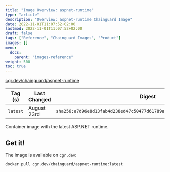 ```yaml
---
title: "Image Overview: aspnet-runtime"
type: "article"
description: "Overview: aspnet-runtime Chainguard Image"
date: 2022-11-01T11:07:52+02:00
lastmod: 2022-11-01T11:07:52+02:00
draft: false
tags: ["Reference", "Chainguard Images", "Product"]
images: []
menu:
  docs:
    parent: "images-reference"
weight: 500
toc: true
---
```


[cgr.dev/chainguard/aspnet-runtime](https://github.com/chainguard-images/images/tree/main/images/aspnet-runtime)

| Tag (s)   | Last Changed | Digest                                                                    |
|-----------|--------------|---------------------------------------------------------------------------|
|  `latest` | August 23rd  | `sha256:a7d96e8d13fab4d238ed47c50477d61789ad28c374023da60d4f93dcf0e21279` |



Container image with the latest ASP.NET runtime.

## Get it!

The image is available on `cgr.dev`:

    docker pull cgr.dev/chainguard/aspnet-runtime:latest

